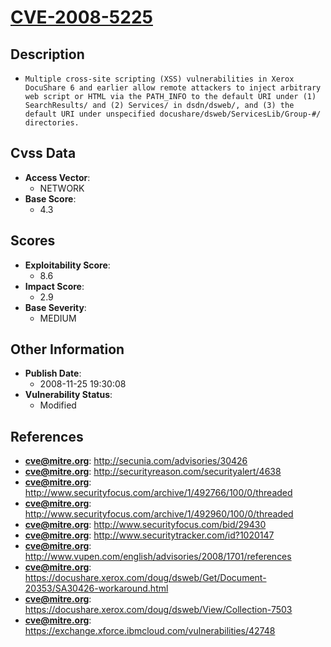 
# [CVE-2008-5225](http://secunia.com/advisories/30426)

## Description

- `Multiple cross-site scripting (XSS) vulnerabilities in Xerox DocuShare 6 and earlier allow remote attackers to inject arbitrary web script or HTML via the PATH_INFO to the default URI under (1) SearchResults/ and (2) Services/ in dsdn/dsweb/, and (3) the default URI under unspecified docushare/dsweb/ServicesLib/Group-#/ directories.`

## Cvss Data

- **Access Vector**:
  - NETWORK
- **Base Score**:
  - 4.3

## Scores

- **Exploitability Score**:
  - 8.6
- **Impact Score**:
  - 2.9
- **Base Severity**:
  - MEDIUM

## Other Information

- **Publish Date**:
  - 2008-11-25 19:30:08
- **Vulnerability Status**:
  - Modified

## References

- **cve@mitre.org**: http://secunia.com/advisories/30426
- **cve@mitre.org**: http://securityreason.com/securityalert/4638
- **cve@mitre.org**: http://www.securityfocus.com/archive/1/492766/100/0/threaded
- **cve@mitre.org**: http://www.securityfocus.com/archive/1/492960/100/0/threaded
- **cve@mitre.org**: http://www.securityfocus.com/bid/29430
- **cve@mitre.org**: http://www.securitytracker.com/id?1020147
- **cve@mitre.org**: http://www.vupen.com/english/advisories/2008/1701/references
- **cve@mitre.org**: https://docushare.xerox.com/doug/dsweb/Get/Document-20353/SA30426-workaround.html
- **cve@mitre.org**: https://docushare.xerox.com/doug/dsweb/View/Collection-7503
- **cve@mitre.org**: https://exchange.xforce.ibmcloud.com/vulnerabilities/42748
